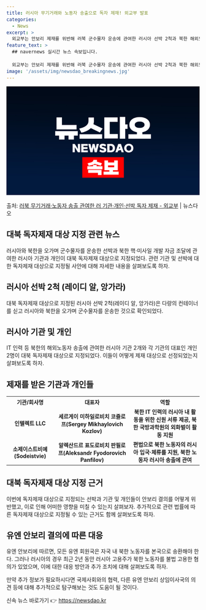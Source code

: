 ```yaml
---
title: 러시아 무기거래와 노동자 송출으로 독자 제재! 외교부 발표
categories:
  - News
excerpt: >
  외교부는 안보리 제재를 위반해 러북 군수물자 운송에 관여한 러시아 선박 2척과 북한 해외노동자 송출을 통해 …
feature_text: >
  ## navernews 실시간 뉴스 속보입니다.

  외교부는 안보리 제재를 위반해 러북 군수물자 운송에 관여한 러시아 선박 2척과 북한 해외노동자 송출을 통해 …
image: '/assets/img/newsdao_breakingnews.jpg'
---
```


![뉴스다오 속보](/assets/img/newsdao_breakingnews.jpg)

<p>출처: <a href="https://newsdao.kr/3491" rel="dofollow">러북 무기거래·노동자 송출 관여한 러 기관·개인·선박 독자 제재 - 외교부</a> | 뉴스다오</p>

<h2 data-ke-size="size26">대북 독자제재 대상 지정 관련 뉴스</h2>
<p data-ke-size="size16">러시아와 북한을 오가며 군수물자를 운송한 선박과 북한 핵·미사일 개발 자금 조달에 관여한 러시아 기관과 개인이 대북 독자제재 대상으로 지정되었다. 관련 기관 및 선박에 대한 독자제재 대상으로 지정될 사안에 대해 자세한 내용을 살펴보도록 하자.</p>

<h2 data-ke-size="size24">러시아 선박 2척 (레이디 알, 앙가라)</h2>
<p data-ke-size="size16">대북 독자제재 대상으로 지정된 러시아 선박 2척(레이디 알, 앙가라)은 다량의 컨테이너를 싣고 러시아와 북한을 오가며 군수물자를 운송한 것으로 확인되었다.</p>

<h2 data-ke-size="size24">러시아 기관 및 개인</h2>
<p data-ke-size="size16">IT 인력 등 북한의 해외노동자 송출에 관여한 러시아 기관 2개와 각 기관의 대표인 개인 2명이 대북 독자제재 대상으로 지정되었다. 이들이 어떻게 제재 대상으로 선정되었는지 살펴보도록 하자.</p>

<h2 data-ke-size="size24">제재를 받은 기관과 개인들</h2>
<table>
   <tr>
      <th>기관/회사명</th>
      <th>대표자</th>
      <th>역할</th>
   </tr>
   <tr>
      <td style="text-align: center; height: 17px;"><b>인텔렉트 LLC</b></td>
      <td style="text-align: center; height: 17px;"><b>세르게이 미하일로비치 코즐로프(Sergey Mikhaylovich Kozlov)</b></td>
      <td style="text-align: center; height: 17px;"><b>북한 IT 인력의 러시아 내 활동을 위한 신원 서류 제공, 북한 국방과학원의 외화벌이 활동 지원</b></td>
   </tr>
   <tr>
      <td style="text-align: center; height: 17px;"><b>소제이스트비예(Sodeistvie)</b></td>
      <td style="text-align: center; height: 17px;"><b>알렉산드르 표도로비치 판필로프(Aleksandr Fyodorovich Panfilov)</b></td>
      <td style="text-align: center; height: 17px;"><b>편법으로 북한 노동자의 러시아 입국·체류를 지원, 북한 노동자 러시아 송출에 관여</b></td>
   </tr>
</table>


<h2 data-ke-size="size24">대북 독자제재 대상 지정 근거</h2>
<p data-ke-size="size16">이번에 독자제재 대상으로 지정되는 선박과 기관 및 개인들이 안보리 결의를 어떻게 위반했고, 이로 인해 어떠한 영향을 미칠 수 있는지 살펴보자. 추가적으로 관련 법률에 따른 독자제재 대상으로 지정될 수 있는 근거도 함께 살펴보도록 하자.</p>

<h2 data-ke-size="size24">유엔 안보리 결의에 따른 대응</h2>
<p data-ke-size="size16">유엔 안보리에 따르면, 모든 유엔 회원국은 자국 내 북한 노동자를 본국으로 송환해야 한다. 그러나 러시아의 경우 최근 2년 동안 러시아 고용주가 북한 노동자를 불법 고용한 혐의가 있었으며, 이에 대한 대응 방안과 추가 조치에 대해 살펴보도록 하자.</p>

만약 추가 정보가 필요하시다면 국제사회와의 협력, 다른 유엔 안보리 상임이사국의 의견 등에 대해 추가적으로 탐구해보는 것도 도움이 될 것이다. 

신속 뉴스 바로가기 👉 <a href="https://newsdao.kr" rel="dofollow">https://newsdao.kr</a>


